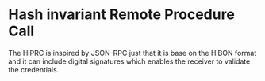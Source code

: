 # Hash invariant Remote Procedure Call

The HiPRC is inspired by JSON-RPC just that it is base on the HiBON format and it can include digital signatures which enables the receiver to validate the credentials.



